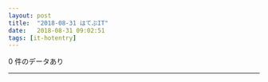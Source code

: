 ```yaml
---
layout: post
title:  "2018-08-31 はてぶIT"
date:   2018-08-31 09:02:51
tags: [it-hotentry]
---
```

0 件のデータあり

<hr>

